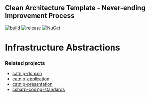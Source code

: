 ## Clean Architecture Template - Never-ending Improvement Process

[![build](https://github.com/dimitrietataru/catnip-infrastructure/actions/workflows/build.yml/badge.svg)](https://github.com/dimitrietataru/catnip-infrastructure/actions/workflows/build.yml)
[![release](https://github.com/dimitrietataru/catnip-infrastructure/actions/workflows/release.yml/badge.svg)](https://github.com/dimitrietataru/catnip-infrastructure/actions/workflows/release.yml)
[![NuGet](https://img.shields.io/nuget/v/CatNip.Infrastructure)](https://www.nuget.org/packages/CatNip.Infrastructure)

# Infrastructure Abstractions

### Related projects
* [catnip-domain](https://github.com/dimitrietataru/catnip-domain)
* [catnip-application](https://github.com/dimitrietataru/catnip-application)
* [catnip-presentation](https://github.com/dimitrietataru/catnip-presentation)
* [csharp-coding-standards](https://github.com/dimitrietataru/csharp-coding-standards)
